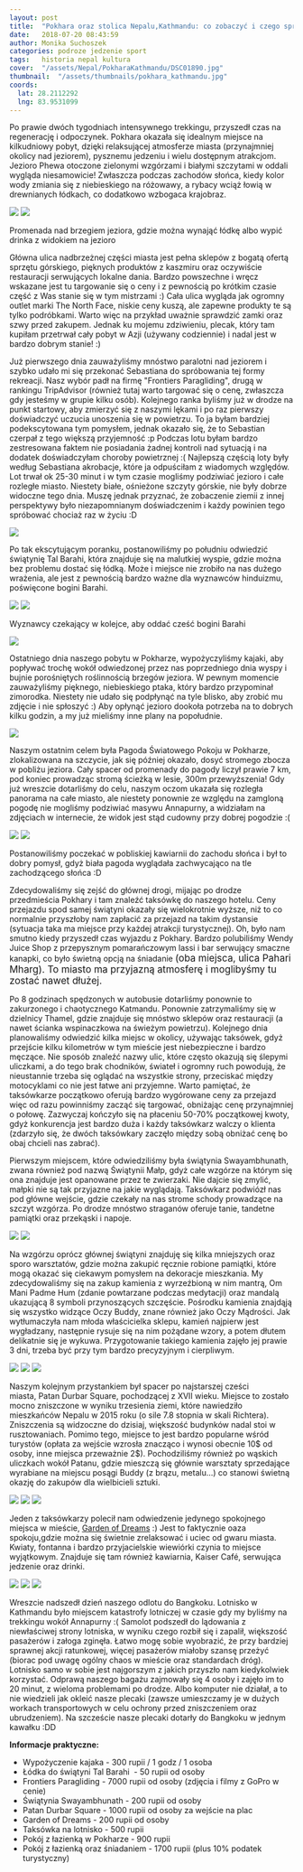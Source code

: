 ```yaml
---
layout: post
title:  "Pokhara oraz stolica Nepalu,Kathmandu: co zobaczyć i czego spróbować"
date:   2018-07-20 08:43:59
author: Monika Suchoszek
categories: podroze jedzenie sport
tags:	historia nepal kultura
cover:  "/assets/Nepal/PokharaKathmandu/DSC01890.jpg"
thumbnail:  "/assets/thumbnails/pokhara_kathmandu.jpg"
coords:
  lat: 28.2112292
  lng: 83.9531099
---
```


Po prawie dwóch tygodniach intensywnego trekkingu, przyszedł czas na regenerację i odpoczynek. Pokhara okazała się idealnym miejsce na 
kilkudniowy pobyt, dzięki relaksującej atmosferze miasta (przynajmniej okolicy nad jeziorem), pysznemu jedzeniu i wielu dostępnym atrakcjom. 
Jezioro Phewa otoczone zielonymi wzgórzami i białymi szczytami w oddali wygląda niesamowicie! Zwłaszcza podczas zachodów słońca, kiedy kolor 
wody zmiania się z niebieskiego na różowawy, a rybacy wciąż łowią w drewnianych łódkach, co dodatkowo wzbogaca krajobraz.

<img src="/assets/Nepal/PokharaKathmandu/DSC01890.jpg" />
<img src="/assets/Nepal/PokharaKathmandu/IMG_20180318_175312640_HDR.jpg">
<p class="caption">Promenada nad brzegiem jeziora, gdzie można wynająć łódkę albo wypić drinka z widokiem na jezioro</p>

Główna ulica nadbrzeżnej części miasta jest pełna sklepów z bogatą ofertą sprzętu górskiego, pięknych produktów z kaszmiru oraz oczywiście restauracji serwujących lokalne dania. Bardzo powszechne i wręcz wskazane jest tu targowanie się o ceny i z pewnością po krótkim czasie część z Was stanie się w tym mistrzami :) Cała ulica wygląda jak ogromny outlet marki&nbsp;The North Face, niskie ceny kuszą, ale zapewne produkty te są tylko podróbkami. Warto więc na przykład uważnie sprawdzić zamki oraz szwy przed zakupem. Jednak ku mojemu zdziwieniu, plecak, który tam kupiłam przetrwał cały pobyt w Azji (używany codziennie) i nadal jest w bardzo dobrym stanie! :)

Już pierwszego dnia zauważyliśmy mnóstwo paralotni nad jeziorem i szybko udało mi się przekonać Sebastiana do spróbowania tej formy rekreacji.
 Nasz wybór padł na firmę "Frontiers Paragliding", drugą w rankingu TripAdvisor (również tutaj warto targować się o cenę, zwłaszcza gdy jesteśmy 
 w grupie kilku osób). Kolejnego ranka byliśmy już w drodze na punkt startowy, aby zmierzyć się z naszymi lękami i po raz pierwszy doświadczyć 
 uczucia unoszenia się w powietrzu. To ja byłam bardziej podekscytowana tym pomysłem, jednak okazało się, że to Sebastian czerpał z tego większą 
 przyjemność :p Podczas lotu byłam bardzo zestresowana faktem nie posiadania żadnej kontroli nad sytuacją i na dodatek doświadczyłam choroby
  powietrznej :( Najlepszą częścią loty były według Sebastiana akrobacje, które ja odpuściłam z wiadomych względów. Lot trwał ok 25-30 minut 
  i w tym czasie mogliśmy podziwiać jezioro i całe rozległe miasto. Niestety białe, ośnieżone szczyty górskie, nie były dobrze widoczne tego dnia.
Muszę jednak przyznać, że zobaczenie ziemii z innej perspektywy było niezapomnianym doświadczenim i każdy powinien tego spróbować chociaż raz w życiu :D

<img src="/assets/Nepal/PokharaKathmandu/G0034109.JPG" />

Po tak ekscytującym poranku, postanowiliśmy po południu odwiedzić świątynię&nbsp;Tal Barahi, która znajduje się na malutkiej wyspie, gdzie można bez problemu dostać 
się łódką. Może i miejsce nie zrobiło na nas dużego wrażenia, ale jest z pewnością bardzo ważne dla wyznawców hinduizmu, poświęcone bogini Barahi.

<img src="/assets/Nepal/PokharaKathmandu/IMG_20180319_164321517.jpg" />
<img src="/assets/Nepal/PokharaKathmandu/DSC01893.jpg" />
<p class="caption">Wyznawcy czekający w kolejce, aby oddać cześć bogini Barahi</p>
<img src="/assets/Nepal/PokharaKathmandu/DSC01899.jpg" />

Ostatniego dnia naszego pobytu w Pokharze, wypożyczyliśmy kajaki, aby popływać trochę wokół odwiedzonej przez nas poprzedniego dnia wyspy i bujnie porośniętych
 roślinnością brzegów jeziora. W pewnym momencie zauważyliśmy pięknego, niebieskiego ptaka, który bardzo przypominał zimorodka. Niestety nie udało się podpłynąć na 
 tyle blisko, aby zrobić mu zdjęcie i nie spłoszyć :) Aby opłynąć jezioro dookoła potrzeba na to dobrych kilku godzin, a my już mieliśmy inne plany na popołudnie.

<img src="/assets/Nepal/PokharaKathmandu/GOPR7781.jpg" />

Naszym ostatnim celem była Pagoda Światowego Pokoju w Pokharze, zlokalizowana na szczycie, jak się później okazało, dosyć stromego zbocza w pobliżu jeziora.
 Cały spacer od promenady do pagody liczył prawie 7 km, pod koniec prowadząc stromą ścieżką w lesie, 300m przewyższenia! Gdy już wreszcie dotarliśmy do celu, naszym 
 oczom ukazała się rozległa panorama na całe miasto, ale niestety ponownie ze względu na zamgloną pogodę nie mogliśmy podziwiać masywu Annapurny, a widziałam na 
 zdjęciach w internecie, że widok jest stąd cudowny przy dobrej pogodzie :(

<img src="/assets/Nepal/PokharaKathmandu/DSC01924.1.jpg">
<img src="/assets/Nepal/PokharaKathmandu/DSC01922.jpg">
<p class="caption">Postanowiliśmy poczekać w pobliskiej kawiarnii do zachodu słońca i był to dobry pomysł, gdyż biała pagoda wyglądała zachwycająco na tle zachodzącego słońca :D</p>

Zdecydowaliśmy się zejść do głównej drogi, mijając po drodze przedmieścia Pokhary i tam znaleźć taksówkę do naszego hotelu. Ceny przejazdu spod samej świątyni 
okazały się wielokrotnie wyższe, niż to co normalnie przyszłoby nam zapłacić za przejazd na takim dystansie (sytuacja taka ma miejsce przy każdej atrakcji turystycznej). 
Oh, było nam smutno kiedy przyszedł czas wyjazdu z Pokhary. Bardzo polubiliśmy Wendy Juice Shop z przepysznym pomarańczowym lassi i bar serwujący smaczne kanapki,
 co było świetną opcją na śniadanie&nbsp;<span style="font-size: 1.0625rem;">(oba miejsca, ulica Pahari Mharg)</span><span style="font-size: 1.0625rem;">. To miasto 
 ma przyjazną atmosferę i moglibyśmy tu zostać nawet dłużej.

Po 8 godzinach spędzonych w autobusie dotarliśmy ponownie to zakurzonego i chaotycznego Katmandu. Ponownie zatrzymaliśmy się w dzielnicy Thamel, gdzie znajduje się
 mnóstwo sklepów oraz restauracji (a nawet ścianka wspinaczkowa na świeżym powietrzu). Kolejnego dnia planowaliśmy odwiedzić kilka miejsc w okolicy, używając taksówek, 
 gdyż przejście kilku kilometrów w tym mieście jest niebezpieczne i bardzo męczące. Nie sposób znaleźć nazwy ulic, które często okazują się ślepymi uliczkami, a do tego 
 brak chodników, świateł i ogromny ruch powodują, że nieustannie trzeba się oglądać na wszystkie strony, przeciskać między motocyklami co nie jest łatwe ani przyjemne. 
 Warto pamiętać, że taksówkarze początkowo oferują bardzo wygórowane ceny za przejazd więc od razu powinniśmy zacząć się targować, obniżając cenę przynajmniej o połowę. 
 Zazwyczaj kończyło się na płaceniu 50-70% początkowej kwoty, gdyż konkurencja jest bardzo duża i każdy taksówkarz walczy o klienta (zdarzyło się, że dwóch taksówkary
  zaczęło między sobą obniżać cenę bo obaj chcieli nas zabrać).

Pierwszym miejscem, które odwiedziliśmy była świątynia Swayambhunath, zwana również pod nazwą Świątynii Małp, gdyż całe wzgórze na którym się ona znajduje jest
 opanowane przez te zwierzaki. Nie dajcie się zmylić, małpki nie są tak przyjazne na jakie wyglądają. Taksówkarz podwiózł nas pod główne wejście, gdzie czekały 
 na nas strome schody prowadzące na szczyt wzgórza. Po drodze mnóstwo straganów oferuje tanie, tandetne pamiątki oraz przekąski i napoje.

<img src="/assets/Nepal/PokharaKathmandu/DSC01944.jpg">
<img src="/assets/Nepal/PokharaKathmandu/DSC01951.jpg">

Na wzgórzu oprócz głównej świątyni znajduję się kilka mniejszych oraz sporo warsztatów, gdzie można zakupić ręcznie robione pamiątki, które mogą okazać się ciekawym 
pomysłem na dekoracje mieszkania. My zdecydowaliśmy się na zakup kamienia z&nbsp;wyrzeźbioną w nim mantrą, Om Mani Padme Hum (zdanie powtarzane podczas medytacji) oraz
 mandalą ukazującą 8 symboli przynoszących szczęście. Pośrodku kamienia znajdąją się wszystko widzące Oczy Buddy, znane również jako Oczy Mądrości. Jak wytłumaczyła nam
  młoda właścicielka sklepu, kamień najpierw jest wygładzany, następnie rysuje się na nim pożądane wzory, a potem dłutem delikatnie się je wykuwa. Przygotowanie takiego 
  kamienia zajęło jej prawie 3 dni, trzeba być przy tym bardzo precyzyjnym i cierpliwym.

<img src="/assets/Nepal/PokharaKathmandu/IMG_20180322_164116395_HDR1.jpg">
<img src="/assets/Nepal/PokharaKathmandu/DSC01958.jpg">
<img src="/assets/Nepal/PokharaKathmandu/DSC01970.jpg">

Naszym kolejnym przystankiem był spacer po najstarszej cześci miasta,&nbsp;Patan Durbar Square, pochodzącej z XVII wieku. Miejsce to zostało mocno zniszczone w 
wyniku trzesienia ziemi, które nawiedziło mieszkańców Nepalu w 2015 roku (o sile 7.8 stopnia w skali Richtera). Zniszczenia są widzoczne do dzisiaj, większość budynków
 nadal stoi w rusztowaniach. Pomimo tego, miejsce to jest bardzo popularne wśród turystów (opłata za wejście wzrosła znacząco i wynosi obecnie 10$ od osoby, 
 inne miejsca przeważnie 2$). Pochodziliśmy również po wąskich uliczkach wokół Patanu, gdzie mieszczą się głównie warsztaty sprzedające wyrabiane na miejscu posągi 
 Buddy (z brązu, metalu...) co stanowi świetną okazję do zakupów dla wielbicieli sztuki.

<img src="/assets/Nepal/PokharaKathmandu/DSC01983.jpg">
<img src="/assets/Nepal/PokharaKathmandu/DSC01979.JPG">
<img src="/assets/Nepal/PokharaKathmandu/DSC01987.JPG">

Jeden z taksówkarzy polecił nam odwiedzenie jedynego spokojnego miejsca w mieście,&nbsp;<a href="http://www.gardenofdreams.org.np/">Garden of Dreams</a> :) Jest to
 faktycznie oaza spokoju,gdzie można się świetnie zrelaksować i uciec od gwaru miasta. Kwiaty, fontanna i bardzo przyjacielskie wiewiórki czynia to miejsce wyjątkowym. 
 Znajduje się tam również kawiarnia,&nbsp;Kaiser Café, serwująca jedzenie oraz drinki.

<img src="/assets/Nepal/PokharaKathmandu/DSC01989.jpg">
<img src="/assets/Nepal/PokharaKathmandu/DSC02005.jpg">
<img src="/assets/Nepal/PokharaKathmandu/DSC01993.jpg">

Wreszcie nadszedł dzień naszego odlotu do Bangkoku. Lotnisko w Kathmandu było miejscem katastrofy lotniczej w czasie gdy my byliśmy na trekkingu wokół Annapurny :( 
Samolot podszedł do lądowania z niewłaściwej strony lotniska, w wyniku czego rozbił się i zapalił, większość pasażerów i załoga zginęła. Łatwo mogę sobie wyobrazić, że 
przy bardziej sprawnej akcji ratunkowej, więcej pasażerów miałoby szansę przeżyć (biorac pod uwagę ogólny chaos w mieście oraz standardach dróg). Lotnisko samo w sobie
 jest najgorszym z jakich przyszło nam kiedykolwiek korzystać. Odprawą naszego bagażu zajmowały się 4 osoby i zajęło im to 20 minut, z wieloma problemami po drodze. 
 Albo komputer nie działał, a to nie wiedzieli jak okleić nasze plecaki (zawsze umieszczamy je w dużych workach transportowych w celu ochrony przed zniszczeniem oraz 
 ubrudzeniem). Na szczeście nasze plecaki dotarły do Bangkoku w jednym kawałku :DD


__Informacje praktyczne:__
  * Wypożyczenie kajaka - 300 rupii / 1 godz / 1 osoba
  * Łódka do świątyni Tal Barahi&nbsp; - 50 rupii od osoby
  * Frontiers Paragliding - 7000 rupii od osoby (zdjęcia i filmy z GoPro w cenie)
  * Świątynia Swayambhunath - 200 rupii od osoby
  * Patan Durbar Square - 1000 rupii od osoby za wejście na plac
  * Garden of Dreams - 200 rupii od osoby
  * Taksówka na lotnisko - 500&nbsp;rupii
  * Pokój z łazienką w Pokharze - 900&nbsp;rupii
  * Pokój z łazienką oraz śniadaniem - 1700&nbsp;rupii (plus 10% podatek turystyczny)
